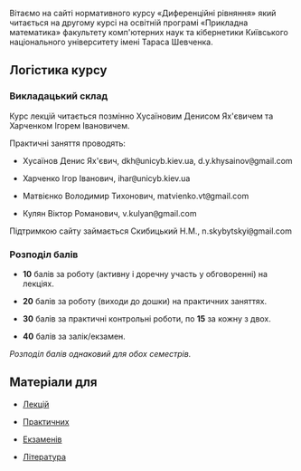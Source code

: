 Вітаємо на сайті нормативного курсу &laquo;Диференційні рівняння&raquo; який читається на другому курсі на освітній програмі &laquo;Прикладна математика&raquo; факультету комп'ютерних наук та кібернетики Київського національного університету імені Тараса Шевченка.

## Логістика курсу

### Викладацький склад

Курс лекцій читається позмінно Хусаїновим Денисом Ях'євичем та Харченком Ігорем Івановичем.

Практичні заняття проводять:

- Хусаїнов Денис Ях'євич, dkh<span style="font-family:monospace;">@</span>unicyb.kiev.ua, d.y.khysainov<span style="font-family:monospace;">@</span>gmail.com

- Харченко Ігор Іванович, ihar<span style="font-family:monospace;">@</span>unicyb.kiev.ua

- Матвієнко Володимир Тихонович, matvienko.vt<span style="font-family:monospace;">@</span>gmail.com

- Кулян Віктор Романович, v.kulyan<span style="font-family:monospace;">@</span>gmail.com

Підтримкою сайту займається Скибицький Н.М., n.skybytskyi<span style="font-family:monospace;">@</span>gmail.com

### Розподіл балів

- **10** балів за роботу (активну і доречну участь у обговоренні) на лекціях.

- **20** балів за роботу (виходи до дошки) на практичних заняттях.

- **30** балів за практичні контрольні роботи, по **15** за кожну з двох.

- **40** балів за залік/екзамен. 

_Розподіл балів однаковий для обох семестрів._

## Матеріали для

- [Лекцій](lect/README.md)

- [Практичних](prac/README.md)

- [Екзаменів](exam/README.md)

- [Література](book/README.md)
